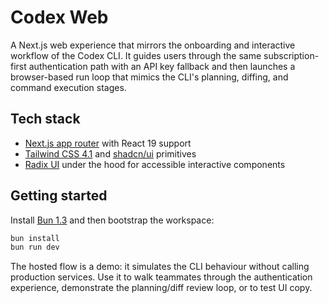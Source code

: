 # Codex Web

A Next.js web experience that mirrors the onboarding and interactive workflow of the Codex CLI. It guides users through the same
subscription-first authentication path with an API key fallback and then launches a browser-based run loop that mimics the CLI's
planning, diffing, and command execution stages.

## Tech stack

- [Next.js app router](https://nextjs.org/docs/app) with React 19 support
- [Tailwind CSS 4.1](https://tailwindcss.com/) and [shadcn/ui](https://ui.shadcn.com/) primitives
- [Radix UI](https://www.radix-ui.com/) under the hood for accessible interactive components

## Getting started

Install [Bun 1.3](https://bun.sh/) and then bootstrap the workspace:

```bash
bun install
bun run dev
```

The hosted flow is a demo: it simulates the CLI behaviour without calling production services. Use it to walk teammates through
the authentication experience, demonstrate the planning/diff review loop, or to test UI copy.
